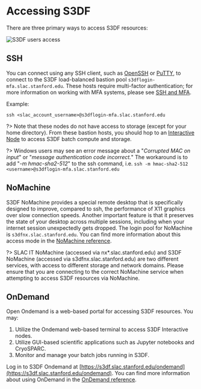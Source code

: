 # Accessing S3DF

There are three primary ways to access S3DF resources:

![S3DF users access](assets/S3DF_users_access.png)

## SSH

You can connect using any SSH client, such as [OpenSSH](www.openssh.com) or [PuTTY](https://www.chiark.greenend.org.uk/~sgtatham/putty/),
to connect to the S3DF load-balanced bastion pool `s3dflogin-mfa.slac.stanford.edu`.
These hosts require multi-factor authentication; for more information on working with MFA systems,
please see [SSH and MFA](sshmfa_user.md).

Example:
```
ssh <slac_account_username>@s3dflogin-mfa.slac.stanford.edu
```
?> Note that these nodes do not have access to storage (except for your home directory). From these bastion hosts, you should hop to an [Interactive Node](interactive-compute.md#interactive-pools) to access S3DF batch compute and storage.

?> Windows users may see an error message about a "*Corrupted MAC on input*" or "*message authentication code incorrect.*" The workaround is to add "*-m hmac-sha2-512*" to the ssh command, i.e. `ssh -m hmac-sha2-512 <username>@s3dflogin-mfa.slac.stanford.edu`


## NoMachine

S3DF NoMachine provides a special remote desktop that is specifically designed to improve, compared to ssh, the performance of X11 graphics over slow connection speeds. Another important feature is that it preserves the state of your desktop across multiple sessions, including when your internet session unexpectedly gets dropped. The login pool for NoMachine is `s3dfnx.slac.stanford.edu`. You can find more information about this access mode in the [NoMachine reference](reference.md#nomachine).

?> SLAC IT NoMachine (accessed via nx*.slac.stanford.edu) and S3DF NoMachine (accessed via s3dfnx.slac.stanford.edu) are two different services, with access to different storage and network domains. Please ensure that you are connecting to the correct NoMachine service when attempting to access S3DF resources via NoMachine.

## OnDemand

Open Ondemand is a web-based portal for accessing S3DF resources. You may:
1. Utilize the Ondemand web-based terminal to access S3DF Interactive nodes.
2. Utilize GUI-based scientific applications such as Jupyter notebooks and CryoSPARC.
3. Monitor and manage your batch jobs running in S3DF.

Log in to S3DF Ondemand at [https://s3df.slac.stanford.edu/ondemand](https://s3df.slac.stanford.edu/ondemand). You can find more information about using OnDemand in the [OnDemand reference](interactive-compute.md#ondemand).
